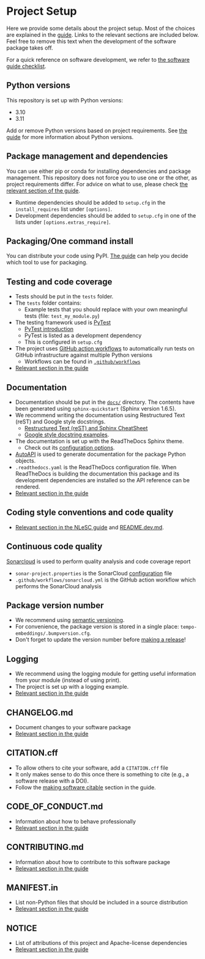 # Project Setup

Here we provide some details about the project setup. Most of the choices are explained in the
[guide](https://guide.esciencecenter.nl). Links to the relevant sections are included below. Feel free to remove this
text when the development of the software package takes off.

For a quick reference on software development, we refer to [the software guide
checklist](https://guide.esciencecenter.nl/#/best_practices/checklist).

## Python versions

This repository is set up with Python versions:

- 3.10
- 3.11

Add or remove Python versions based on project requirements. See [the
guide](https://guide.esciencecenter.nl/#/best_practices/language_guides/python) for more information about Python
versions.

## Package management and dependencies

You can use either pip or conda for installing dependencies and package management. This repository does not force you
to use one or the other, as project requirements differ. For advice on what to use, please check [the relevant section
of the
guide](https://guide.esciencecenter.nl/#/best_practices/language_guides/python?id=dependencies-and-package-management).

- Runtime dependencies should be added to `setup.cfg` in the `install_requires` list under `[options]`.
- Development dependencies should be added to `setup.cfg` in one of the lists under `[options.extras_require]`.

## Packaging/One command install

You can distribute your code using PyPI.
[The guide](https://guide.esciencecenter.nl/#/best_practices/language_guides/python?id=building-and-packaging-code) can
help you decide which tool to use for packaging.

## Testing and code coverage

- Tests should be put in the `tests` folder.
- The `tests` folder contains:
  - Example tests that you should replace with your own meaningful tests (file: `test_my_module.py`)
- The testing framework used is [PyTest](https://pytest.org)
  - [PyTest introduction](https://pythontest.com/pytest-book/)
  - PyTest is listed as a development dependency
  - This is configured in `setup.cfg`
- The project uses [GitHub action workflows](https://docs.github.com/en/actions) to automatically run tests on GitHub infrastructure against multiple Python versions
  - Workflows can be found in [`.github/workflows`](.github/workflows/)
- [Relevant section in the guide](https://guide.esciencecenter.nl/#/best_practices/language_guides/python?id=testing)

## Documentation

- Documentation should be put in the [`docs/`](docs/) directory. The contents have been generated using `sphinx-quickstart` (Sphinx version 1.6.5).
- We recommend writing the documentation using Restructured Text (reST) and Google style docstrings.
  - [Restructured Text (reST) and Sphinx CheatSheet](https://thomas-cokelaer.info/tutorials/sphinx/rest_syntax.html)
  - [Google style docstring examples](http://sphinxcontrib-napoleon.readthedocs.io/en/latest/example_google.html).
- The documentation is set up with the ReadTheDocs Sphinx theme.
  - Check out its [configuration options](https://sphinx-rtd-theme.readthedocs.io/en/latest/).
- [AutoAPI](https://sphinx-autoapi.readthedocs.io/) is used to generate documentation for the package Python objects.
- `.readthedocs.yaml` is the ReadTheDocs configuration file. When ReadTheDocs is building the documentation this package and its development dependencies are installed so the API reference can be rendered.
- [Relevant section in the guide](https://guide.esciencecenter.nl/#/best_practices/language_guides/python?id=writingdocumentation)

## Coding style conventions and code quality

- [Relevant section in the NLeSC guide](https://guide.esciencecenter.nl/#/best_practices/language_guides/python?id=coding-style-conventions) and [README.dev.md](README.dev.md).

## Continuous code quality

[Sonarcloud](https://sonarcloud.io/) is used to perform quality analysis and code coverage report

- `sonar-project.properties` is the SonarCloud [configuration](https://docs.sonarqube.org/latest/analysis/analysis-parameters/) file
- `.github/workflows/sonarcloud.yml` is the GitHub action workflow which performs the SonarCloud analysis

## Package version number

- We recommend using [semantic versioning](https://guide.esciencecenter.nl/#/best_practices/releases?id=semantic-versioning).
- For convenience, the package version is stored in a single place: `tempo-embeddings/.bumpversion.cfg`.
- Don't forget to update the version number before [making a release](https://guide.esciencecenter.nl/#/best_practices/releases)!

## Logging

- We recommend using the logging module for getting useful information from your module (instead of using print).
- The project is set up with a logging example.
- [Relevant section in the guide](https://guide.esciencecenter.nl/#/best_practices/language_guides/python?id=logging)

## CHANGELOG.md

- Document changes to your software package
- [Relevant section in the guide](https://guide.esciencecenter.nl/#/best_practices/releases?id=changelogmd)

## CITATION.cff

- To allow others to cite your software, add a `CITATION.cff` file
- It only makes sense to do this once there is something to cite (e.g., a software release with a DOI).
- Follow the [making software citable](https://guide.esciencecenter.nl/#/citable_software/making_software_citable) section in the guide.

## CODE_OF_CONDUCT.md

- Information about how to behave professionally
- [Relevant section in the guide](https://guide.esciencecenter.nl/#/best_practices/documentation?id=code-of-conduct)

## CONTRIBUTING.md

- Information about how to contribute to this software package
- [Relevant section in the guide](https://guide.esciencecenter.nl/#/best_practices/documentation?id=contribution-guidelines)

## MANIFEST.in

- List non-Python files that should be included in a source distribution
- [Relevant section in the guide](https://guide.esciencecenter.nl/#/best_practices/language_guides/python?id=building-and-packaging-code)

## NOTICE

- List of attributions of this project and Apache-license dependencies
- [Relevant section in the guide](https://guide.esciencecenter.nl/#/best_practices/licensing?id=notice)
